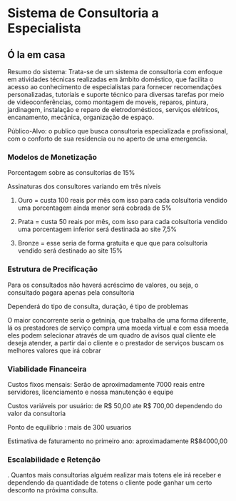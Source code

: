 # Sistema de Consultoria a Especialista

## Ó la em casa

Resumo do sistema: Trata-se de um sistema de consultoria com enfoque em atividades técnicas realizadas em âmbito doméstico, que facilita o acesso ao conhecimento de especialistas para fornecer recomendações personalizadas, tutoriais e suporte técnico para diversas tarefas por meio de videoconferências, como montagem de moveis, reparos, pintura, jardinagem, instalação e reparo de eletrodomésticos, serviços elétricos, encanamento, mecânica, organização de espaço.

Público-Alvo: o publico que busca consultoria especializada e profissional, com o conforto de sua residencia ou no aperto de uma emergencia.

### Modelos de Monetização

Porcentagem sobre as consultorias de 15%

Assinaturas dos consultores variando em três níveis
1. Ouro = custa 100 reais por mês com isso para cada colsultoria vendido uma porcentagem ainda menor será cobrada de 5%

2.  Prata = custa 50 reais por mês, com isso para cada colsultoria vendido uma porcentagem inferior será destinada ao site 7,5%

3. Bronze = esse seria de forma gratuita e que que para colsultoria vendido será destinado ao site 15%
   
### Estrutura de Precificação

Para os consultados não haverá acréscimo de valores, ou seja, o consultado pagara apenas pela consultoria 

Dependerá do tipo de consulta, duração, é tipo de problemas

O maior concorrente seria o getninja, que trabalha de uma forma diferente, lá os prestadores de serviço compra uma moeda virtual e com essa moeda eles podem selecionar através de um quadro de avisos qual cliente ele deseja atender, a partir daí o cliente e o prestador de serviços buscam os melhores valores que irá cobrar

### Viabilidade Financeira

Custos fixos mensais: Serão de aproximadamente 7000 reais entre servidores, licenciamento e nossa manutenção e equipe

Custos variáveis por usuário: de R$ 50,00 ate R$ 700,00 dependendo do valor da consultoria

Ponto de equilíbrio : mais de 300 usuarios

Estimativa de faturamento no primeiro ano: aproximadamente R$84000,00

### Escalabilidade e Retenção
. Quantos mais consultorias alguém realizar mais totens ele irá receber e dependendo  da quantidade de totens o cliente pode ganhar um certo desconto na próxima consulta.

